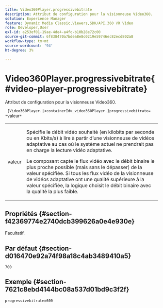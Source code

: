 ```yaml
---
title: Video360Player.progressivebitrate
description: Attribut de configuration pour la visionneuse Video360.
solution: Experience Manager
feature: Dynamic Media Classic,Viewers,SDK/API,360 VR Video
role: Developer,User
exl-id: a253ef01-19ae-4de4-a4fc-b10b28e72c00
source-git-commit: 6f838470a7bdea8e8c0219e59746ec82ecd802a8
workflow-type: tm+mt
source-wordcount: '94'
ht-degree: 3%

---
```


# Video360Player.progressivebitrate{#video-player-progressivebitrate}

Attribut de configuration pour la visionneuse Video360.

` [Video360Player.|<containerId>_video360Player.]progressivebitrate= *`valeur`*`

<table id="table_C616483932C2482CA9794DDD7313FD7C"> 
 <tbody> 
  <tr> 
   <td colname="col1"> <p> <span class="codeph"> valeur</span> </p> </td> 
   <td colname="col2"> <p> Spécifie le débit vidéo souhaité (en kilobits par seconde ou en Kbits/s) à lire à partir d’une visionneuse de vidéos adaptative au cas où le système actuel ne prendrait pas en charge la lecture vidéo adaptative. </p> <p>Le composant capte le flux vidéo avec le débit binaire le plus proche possible (mais sans le dépasser) de la valeur spécifiée. Si tous les flux vidéo de la visionneuse de vidéos adaptative ont une qualité supérieure à la valeur spécifiée, la logique choisit le débit binaire avec la qualité la plus faible. </p> </td> 
  </tr> 
 </tbody> 
</table>

## Propriétés {#section-f42369774e2740dcb399626a0e4e930e}

Facultatif.

## Par défaut {#section-d016470e92a74f98a18c4ab3489410a5}

`700`

## Exemple {#section-7621c8ebd4144bc08a537d01bd9c3f2f}

```
progressivebitrate=600
```
